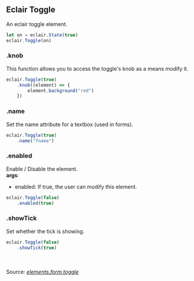 ## Eclair Toggle
An eclair toggle element.
```javascript
let on = eclair.State(true)
eclair.Toggle(on)
```
### .knob
This function allows you to access the toggle's knob as a means modify it.
```javascript
eclair.Toggle(true)
    .knob((element) => {
        element.background("red")
    })
```
### .name
Set the name attribute for a textbox (used in forms).
```javascript
eclair.Toggle(true)
    .name("fname")
```
### .enabled
Enable / Disable the element.
<br/>**args**:
- enabled: If true, the user can modify this element.
```javascript
eclair.Toggle(false)
    .enabled(true)
```
### .showTick
Set whether the tick is showing.    
```javascript
eclair.Toggle(false)
    .showTick(true)
```

<br/><br/>Source: [_elements.form.toggle_](https://github.com/SamGarlick/Eclair/tree/main/src/elements/form/toggle.js)